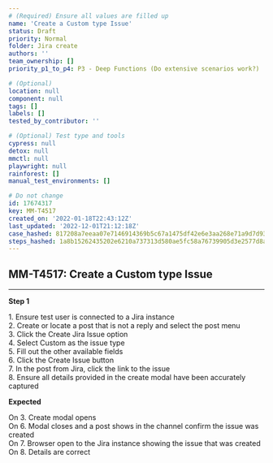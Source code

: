 ```yaml
---
# (Required) Ensure all values are filled up
name: 'Create a Custom type Issue'
status: Draft
priority: Normal
folder: Jira create
authors: ''
team_ownership: []
priority_p1_to_p4: P3 - Deep Functions (Do extensive scenarios work?)

# (Optional)
location: null
component: null
tags: []
labels: []
tested_by_contributor: ''

# (Optional) Test type and tools
cypress: null
detox: null
mmctl: null
playwright: null
rainforest: []
manual_test_environments: []

# Do not change
id: 17674317
key: MM-T4517
created_on: '2022-01-18T22:43:12Z'
last_updated: '2022-12-01T21:12:18Z'
case_hashed: 817208a7eeaa07e7146914369b5c67a1475df42e6e3aa268e71a9d7d9351554335dded8029b42bce4ac0189138da489f
steps_hashed: 1a8b15262435202e6210a737313d580ae5fc58a76739905d3e2577d8ae401d0c042d6cb012b1e34c92626ea4cd28c3e5
---
```


<!-- (Auto-generated) Based on frontmatter's "key" and "name" -->

## MM-T4517: Create a Custom type Issue

---

**Step 1**

1\. Ensure test user is connected to a Jira instance\
2\. Create or locate a post that is not a reply and select the post menu\
3\. Click the Create Jira Issue option\
4\. Select Custom as the issue type\
5\. Fill out the other available fields\
6\. Click the Create Issue button\
7\. In the post from Jira, click the link to the issue\
8\. Ensure all details provided in the create modal have been accurately captured

**Expected**

On 3. Create modal opens\
On 6. Modal closes and a post shows in the channel confirm the issue was created\
On 7. Browser open to the Jira instance showing the issue that was created\
On 8. Details are correct
